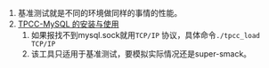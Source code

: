 1. 基准测试就是不同的环境做同样的事情的性能。
1. [TPCC-MySQL 的安装与使用](https://www.hi-linux.com/posts/38534.html)    
    1. 如果报找不到mysql.sock就用`TCP/IP` 协议，具体命令`./tpcc_load TCP/IP`
    1. 该工具只适用于基准测试，要模拟实际情况还是super-smack。
